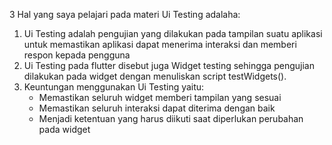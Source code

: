 3 Hal yang saya pelajari pada materi Ui Testing adalaha:
1. Ui Testing adalah pengujian yang dilakukan pada tampilan suatu aplikasi untuk memastikan aplikasi dapat menerima interaksi dan memberi respon kepada pengguna
2. Ui Testing pada flutter disebut juga Widget testing sehingga pengujian dilakukan pada widget dengan menuliskan script testWidgets().
3. Keuntungan menggunakan Ui Testing yaitu:
    - Memastikan seluruh widget memberi tampilan yang sesuai
    - Memastikan seluruh interaksi dapat diterima dengan baik
    - Menjadi ketentuan yang harus diikuti saat diperlukan perubahan pada widget